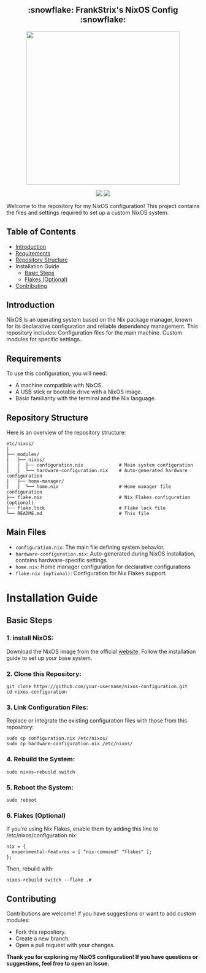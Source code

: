 <h2 align="center">:snowflake: FrankStrix's NixOS Config :snowflake:</h2>

<p align="center">
  <img src="https://raw.githubusercontent.com/catppuccin/catppuccin/main/assets/palette/macchiato.png" width="400" />
</p>

<p align="center">
    <a href="https://nixos.org/">
        <img src="https://img.shields.io/badge/NixOS-24.11-informational.svg?style=for-the-badge&logo=nixos&color=F2CDCD&logoColor=D9E0EE&labelColor=302D41"></a>
    <a href="https://nixos.wiki/wiki/Flakes">
        <img src="https://img.shields.io/static/v1?label=Nix Flakes&style=for-the-badge&logo=nixos&color=DDB6F2&logoColor=D9E0EE&labelColor=302D41"></a>
  </a>
</p>

Welcome to the repository for my NixOS configuration! This project contains the files and settings required to set up a custom NixOS system.

## Table of Contents
- [Introduction](#introduction)
- [Requirements](#requirements)
- [Repository Structure](#repository-structure)
- Installation Guide
  - [Basic Steps](#basic-steps)
  - [Flakes (Optional)](#6-flakes-optional)
- [Contributing](#contributing)
## Introduction
NixOS is an operating system based on the Nix package manager, known for its declarative configuration and reliable dependency management. This repository includes:
Configuration files for the main machine.
Custom modules for specific settings..

## Requirements
To use this configuration, you will need:

- A machine compatible with NixOS.
- A USB stick or bootable drive with a NixOS image.
- Basic familiarity with the terminal and the Nix language.
## Repository Structure
Here is an overview of the repository structure:

```
etc/nixos/
|
├── modules/
|   ├── nixos/
│   |  ├── configuration.nix             # Main system configuration
|   |  └── hardware-configuration.nix    # Auto-generated hardware configuration
|   ├── home-manager/
|   |  └── home.nix                      # Home manager file configuration
├── flake.nix                            # Nix Flakes configuration (optional)
├── flake.lock                           # Flake lock file
└── README.md                            # This file
```

## Main Files
- ```configuration.nix```: The main file defining system behavior.
- ```hardware-configuration.nix```: Auto-generated during NixOS installation, contains hardware-specific settings.
- ```home.nix```: Home manager configuration for declarative configurations
- ```flake.nix (optional)```: Configuration for Nix Flakes support.
# Installation Guide

## Basic Steps

### 1. install NixOS:

Download the NixOS image from the official [website](#https://nixos.org/).
Follow the installation guide to set up your base system.

### 2. Clone this Repository:

```
git clone https://github.com/your-username/nixos-configuration.git
cd nixos-configuration
```
### 3. Link Configuration Files:
Replace or integrate the existing configuration files with those from this repository:
```
sudo cp configuration.nix /etc/nixos/
sudo cp hardware-configuration.nix /etc/nixos/
```
### 4. Rebuild the System:
```
sudo nixos-rebuild switch
```
### 5. Reboot the System:
```
sudo reboot
```
### 6. Flakes (Optional)
If you’re using Nix Flakes, enable them by adding this line to /etc/nixos/configuration.nix:
```
nix = {
  experimental-features = [ "nix-command" "flakes" ];
};
```
Then, rebuild with:
```
nixos-rebuild switch --flake .#
```
## Contributing
Contributions are welcome! If you have suggestions or want to add custom modules:

- Fork this repository.
- Create a new branch.
- Open a pull request with your changes.

**Thank you for exploring my NixOS configuration!
If you have questions or suggestions, feel free to open an Issue.**
